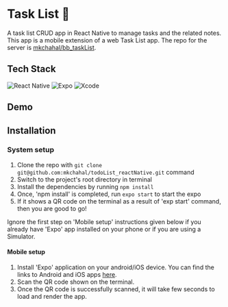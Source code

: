 # Task List 📝

A task list CRUD app in React Native to manage tasks and the related notes. This app is a mobile extension of a web Task List app. The repo for the server is [mkchahal/bb_taskList](https://github.com/mkchahal/bb_taskList).

## Tech Stack
![React Native](https://img.shields.io/badge/react_native-%2320232a.svg?style=for-the-badge&logo=react&logoColor=%2361DAFB)
![Expo](https://img.shields.io/badge/expo-1C1E24?style=for-the-badge&logo=expo&logoColor=#D04A37)
![Xcode](https://img.shields.io/badge/Xcode-007ACC?style=for-the-badge&logo=Xcode&logoColor=white)

## Demo


## Installation

### System setup
1. Clone the repo with `git clone git@github.com:mkchahal/todoList_reactNative.git` command
2. Switch to the project's root directory in terminal
3. Install the dependencies by running `npm install`
4. Once, 'npm install' is completed, run `expo start` to start the expo
5. If it shows a QR code on the terminal as a result of 'exp start' command, then you are good to go!

Ignore the first step on 'Mobile setup' instructions given below if you already have 'Expo' app installed on your phone or if you are using a Simulator.

#### Mobile setup
1. Install 'Expo' application on your android/iOS device. You can find the links to Android and iOS apps [here](https://expo.io/tools#client).
2. Scan the QR code shown on the terminal.
3. Once the QR code is successfully scanned, it will take few seconds to load and render the app.